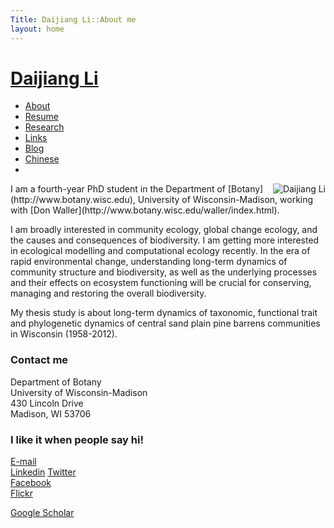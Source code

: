 ```yaml
---
Title: Daijiang Li::About me
layout: home
---
```



<h1 class="sitename"><a href="/">Daijiang Li</a></h1>
<ul class="nav pills">
<li class="active"><a href="about.html"><i class="fa fa-home fa-fw"></i> About</a></li>
<li><a href="resume.html" title="Curriculumn Vitae"><i class="fa fa-book fa-fw"></i> Resume</a></li>
<li><a href="research.html" title="Research"><i class="fa fa-flask fa-fw"></i> Research</a></li>
<li><a href="links.html" title="Useful links"><i class="fa fa-suitcase fa-fw"></i> Links</a></li>
<li><a href="/en/"><i class="fa fa-sitemap fa-fw"></i> Blog</a></li>
<li><a href="/cn/"><i class="fa fa-sitemap fa-fw"></i> Chinese</a></li>
<li><a href="README.html"><i class="fa fa-info-circle fa-fw"></i> </a></li>
</ul>


<p><img src="http://i.imgur.com/HKoiQ.jpg " title="Daijiang Li" align="right" />
I am a fourth-year PhD student in the Department of
[Botany](http://www.botany.wisc.edu), University of Wisconsin-Madison, working with [Don Waller](http://www.botany.wisc.edu/waller/index.html). 

I am broadly interested in community ecology, global change ecology, and the causes and consequences of biodiversity. I am getting more interested in ecological modelling and computational ecology recently. In the era of rapid environmental change, understanding long-term dynamics of community structure and biodiversity, as well as the underlying processes and their effects on ecosystem functioning will be crucial for conserving, managing and restoring the overall biodiversity.

My thesis study is about long-term dynamics of taxonomic, functional trait and phylogenetic dynamics of central sand plain pine barrens communities in Wisconsin (1958-2012).

### Contact me
Department of Botany  
University of Wisconsin-Madison  
430 Lincoln Drive  
Madison, WI 53706  

### I like it when people say hi!
<a target="_blank" href="mailto: daijianglee@gmail.com"><i class="fa fa-envelope"></i> E-mail</a>  
<a target="_blank" href="https://www.linkedin.com/pub/daijiang-li/55/671/935"><i class="fa icon-linkedin-sign"></i> Linkedin</a> 
<a target="_blank" href="https://twitter.com/_djli"><i class="fa fa-twitter"></i> Twitter</a>    
<a target="_blank" href="https://www.facebook.com/daijianglee"><i class="fa fa-facebook-square"></i> Facebook</a>  
<a target="_blank" href="http://www.flickr.com/photos/96722728@N04/"><i class="fa fa-flickr"></i> Flickr</a>   


<a target="_blank" href="https://scholar.google.com/citations?user=0I2wXJQAAAAJ&hl=en"> Google Scholar</a>

